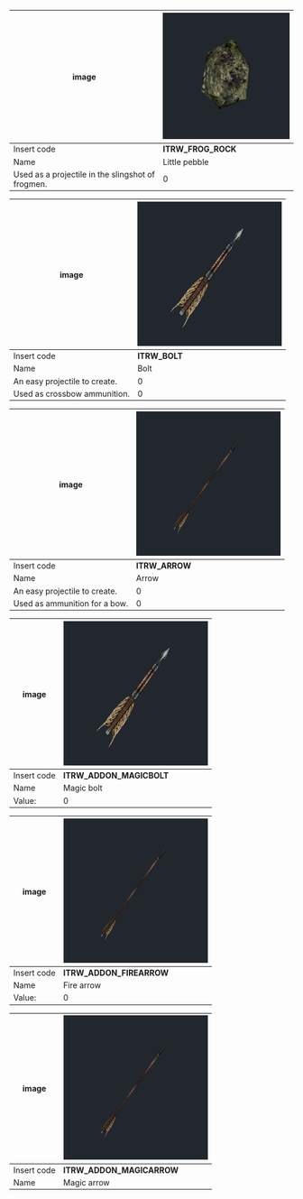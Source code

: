 |image| ![ITRW_FROG_ROCK](https://github.com/auronen/CoM-itemlist/blob/master/img/ITRW_FROG_ROCK.png?raw=true) | 
|-|-|
Insert code|**ITRW_FROG_ROCK**
Name|Little pebble
Used as a projectile in the slingshot of frogmen.|0

|image| ![ITRW_BOLT](https://github.com/auronen/CoM-itemlist/blob/master/img/ITRW_BOLT.png?raw=true) | 
|-|-|
Insert code|**ITRW_BOLT**
Name|Bolt
An easy projectile to create.|0
Used as crossbow ammunition.|0

|image| ![ITRW_ARROW](https://github.com/auronen/CoM-itemlist/blob/master/img/ITRW_ARROW.png?raw=true) | 
|-|-|
Insert code|**ITRW_ARROW**
Name|Arrow
An easy projectile to create.|0
Used as ammunition for a bow.|0

|image| ![ITRW_ADDON_MAGICBOLT](https://github.com/auronen/CoM-itemlist/blob/master/img/ITRW_ADDON_MAGICBOLT.png?raw=true) | 
|-|-|
Insert code|**ITRW_ADDON_MAGICBOLT**
Name|Magic bolt
Value:|0

|image| ![ITRW_ADDON_FIREARROW](https://github.com/auronen/CoM-itemlist/blob/master/img/ITRW_ADDON_FIREARROW.png?raw=true) | 
|-|-|
Insert code|**ITRW_ADDON_FIREARROW**
Name|Fire arrow
Value:|0

|image| ![ITRW_ADDON_MAGICARROW](https://github.com/auronen/CoM-itemlist/blob/master/img/ITRW_ADDON_MAGICARROW.png?raw=true) | 
|-|-|
Insert code|**ITRW_ADDON_MAGICARROW**
Name|Magic arrow

